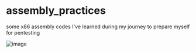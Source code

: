 # assembly_practices
some x86 assembly codes I've learned during my journey to prepare myself for pentesting

![image](https://github.com/AfshinShekaari/assembly_practices/assets/96336315/889ac0ce-e95e-4a46-91ae-584d7763f0e6)


